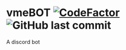 # vmeBOT [![CodeFactor](https://www.codefactor.io/repository/github/risgar/weatherapp/badge)](https://www.codefactor.io/repository/github/risgar/weatherapp) ![GitHub last commit](https://img.shields.io/github/last-commit/RisGar/vmeBOT)
A discord bot
